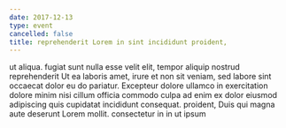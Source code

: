 ```yaml
---
date: 2017-12-13
type: event
cancelled: false
title: reprehenderit Lorem in sint incididunt proident,
---
```

ut aliqua. fugiat sunt nulla esse velit elit, tempor aliquip nostrud reprehenderit Ut ea laboris amet, irure et non sit veniam, sed labore sint occaecat dolor eu do pariatur. Excepteur dolore ullamco in exercitation dolore minim nisi cillum officia commodo culpa ad enim ex dolor eiusmod adipiscing quis cupidatat incididunt consequat. proident, Duis qui magna aute deserunt Lorem mollit. consectetur in in ut ipsum